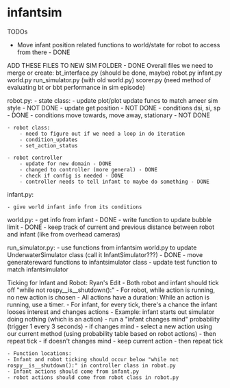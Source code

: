 # infantsim

TODOs

- Move infant position related functions to world/state for robot to access from there - DONE


ADD THESE FILES TO NEW SIM FOLDER - DONE
Overall files we need to merge or create:
bt_interface.py (should be done, maybe)
robot.py
infant.py
world.py
run_simulator.py (with old world.py)
scorer.py (need method of evaluating bt or bbt performance in sim episode)


robot.py:
	- state class:
		- update plot/plot update funcs to match ameer sim style - NOT DONE
		- update get position - NOT DONE
		- conditions dsi, si, sp - DONE
		- conditions move towards, move away, stationary - NOT DONE

	- robot class:
		- need to figure out if we need a loop in do iteration
		- condition_updates
		- set_action_status

	- robot controller
		- update for new domain - DONE
		- changed to controller (more general) - DONE
		- check if config is needed - DONE
		- controller needs to tell infant to maybe do something - DONE

infant.py:

	- give world infant info from its conditions

world.py:
	- get info from infant - DONE
	- write function to update bubble limit - DONE
	- keep track of current and previous distance between robot and infant (like from overhead cameras)

run_simulator.py:
	- use functions from infantsim world.py to update UnderwaterSimulator class (call it InfantSimulator???) - DONE
	- move generatereward functions to infantsimulator class
	- update test function to match infantsimulator


Ticking for Infant and Robot: Ryan's Edit
	- Both robot and infant should tick off "while not rospy__is__shutdown():"
	- For robot, while action is running, no new action is chosen
	- All actions have a duration: While an action is running, use a timer.
	- For infant, for every tick, there's a chance the infant looses interest and changes actions
		- Example: infant starts out simulator doing nothing (which is an action)
		- run a "infant changes mind" probability (trigger 1 every 3 seconds)
		- if changes mind
		- select a new action using our current method (using probability table based on robot actions)
		- then repeat tick
		- if doesn't changes mind
		- keep current action
		- then repeat tick

	- Function locations:
	- Infant and robot ticking should occur below "while not rospy__is__shutdown():" in controller class in robot.py
	- Infant actions should come from infant.py
	- robot actions should come from robot class in robot.py
